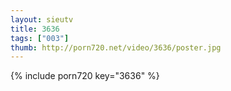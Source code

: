 ```yaml
--- 
layout: sieutv
title: 3636
tags: ["003"]
thumb: http://porn720.net/video/3636/poster.jpg
---
```

{% include porn720 key="3636" %} 
